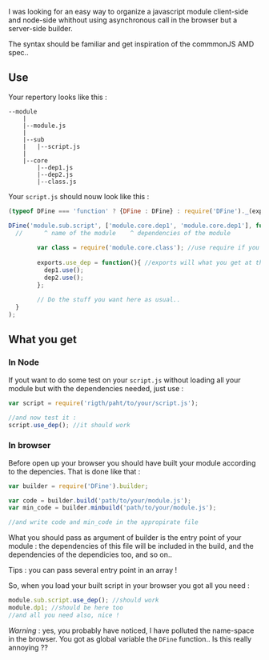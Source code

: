 I was looking for an easy way to organize a javascript module client-side and node-side whithout using asynchronous call in the browser but a server-side builder.

The syntax should be familiar and get inspiration of the commmonJS AMD spec..

## Use

Your repertory looks like this : 

```
--module
    |
    |--module.js
    |
    |--sub
    |   |--script.js
    |
    |--core
        |--dep1.js
        |--dep2.js
        |--class.js
```

Your `script.js` should nouw look like this :

```js
(typeof DFine === 'function' ? {DFine : DFine} : require('DFine')._(exports).DFine);

DFine('module.sub.script', ['module.core.dep1', 'module.core.dep1'], function(dep1, dep2, require, exports) {
  //      ^ name of the module    ^ dependencies of the module          ^ the code in this function
  
        var class = require('module.core.class'); //use require if you want to add some dependencies
        
        exports.use_dep = function(){ //exports will what you get at the end 
          dep1.use();
          dep2.use();
        };
        
        // Do the stuff you want here as usual..
  }
);

```

## What you get

### In Node

  If yout want to do some test on your `script.js` without loading all your module but with the dependencies needed, just use :
  
  ```js
  var script = require('rigth/paht/to/your/script.js');
  
  //and now test it :
  script.use_dep(); //it should work
  ```
  
### In browser
  
  Before open up your browser you should have built your module according to the depencies. That is done like that :
  
  ```js 
  var builder = require('DFine').builder;
  
  var code = builder.build('path/to/your/module.js');
  var min_code = builder.minbuild('path/to/your/module.js');
  
  //and write code and min_code in the appropirate file
  ```
  
  What you should pass as argument of builder is the entry point of your module : the dependencies of this file will be included in the build, and the dependencies of the dependicies too, and so on..
  
  Tips : you can pass several entry point in an array !
  
  So, when you load your built script in your browser you got all you need :
  
  ```js
  module.sub.script.use_dep(); //should work
  module.dp1; //should be here too
  //and all you need also, nice !
  ```
  _Warning_ : yes, you probably have noticed, I have polluted the name-space in the browser. You got as global variable the `DFine` function.. Is this really annoying ??
  